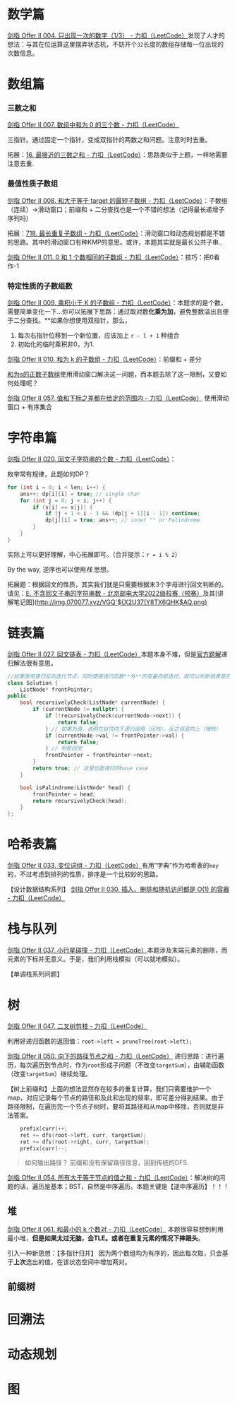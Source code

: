 # 数学篇

[剑指 Offer II 004. 只出现一次的数字（1/3） - 力扣（LeetCode）](https://leetcode.cn/problems/WGki4K/?favorite=e8X3pBZi)发现了人才的想法：与其在位运算这里摆弄状态机，不妨开个`32`长度的数组存储每一位出现的次数信息。

# 数组篇

### 三数之和

[剑指 Offer II 007. 数组中和为 0 的三个数 - 力扣（LeetCode）](https://leetcode.cn/problems/1fGaJU/)

三指针。通过固定一个指针，变成双指针的两数之和问题。注意时时去重。

拓展：[16. 最接近的三数之和 - 力扣（LeetCode）](https://leetcode.cn/problems/3sum-closest/)：思路类似于上题，一样地需要注意去重. 

### 最值性质子数组

[剑指 Offer II 008. 和大于等于 target 的最短子数组 - 力扣（LeetCode）](https://leetcode.cn/problems/2VG8Kg/)：子数组（连续）->滑动窗口；前缀和 + 二分查找也是一个不错的想法（记得最长递增子序列吗）

拓展：[718. 最长重复子数组 - 力扣（LeetCode）](https://leetcode.cn/problems/maximum-length-of-repeated-subarray/)：滑动窗口和动态规划都是不错的思路。其中的滑动窗口有种KMP的意思。或许，本题其实就是最长公共子串..

[剑指 Offer II 011. 0 和 1 个数相同的子数组 - 力扣（LeetCode）](https://leetcode.cn/problems/A1NYOS/)：技巧：把0看作-1

### 特定性质的子数组数

[剑指 Offer II 009. 乘积小于 K 的子数组 - 力扣（LeetCode）](https://leetcode.cn/problems/ZVAVXX/)：本题求的是个数，需要简单变化一下...你可以拓展下思路：通过取对数**化乘为加**，避免整数溢出且便于二分查找。**如果你想使用双指针，那么，
1. 每次右指针位移到一个新位置，应该加上 `r - l + 1` 种组合
2. 初始化的临时乘积非0，为1.

[剑指 Offer II 010. 和为 k 的子数组 - 力扣（LeetCode）](https://leetcode.cn/problems/QTMn0o/)：前缀和 + 差分

[和为s的正数子数组](Leetcode-offer2.md)使用滑动窗口解决这一问题，而本题去除了这一限制，又要如何处理呢？

[剑指 Offer II 057. 值和下标之差都在给定的范围内 - 力扣（LeetCode）](https://leetcode.cn/problems/7WqeDu/) 使用滑动窗口 + 有序集合

# 字符串篇

[剑指 Offer II 020. 回文子字符串的个数 - 力扣（LeetCode）](https://leetcode.cn/problems/a7VOhD/?favorite=e8X3pBZi)：

枚举常有规律，此题如何DP？
```c++
for (int i = 0; i < len; i++) {
    ans++; dp[i][i] = true; // single char
    for (int j = 0; j < i; j++) {
        if (s[i] == s[j]) {
            if (j + 1 < i - 1 && !dp[j + 1][i - 1]) continue;
            dp[j][i] = true; ans++; // inner "" or Palindrome
        }
    }
}
```

实际上可以更好理解，中心拓展即可。（合并提示：`r = i % 2`）

By the way, 逆序也可以使用*栈* 思想。

拓展题：根据回文的性质，其实我们就是只需要根据末3个字母进行回文判断的。请见：[E. 不含回文子串的字符串数 - 北京邮电大学2022级校赛（预赛）](http://img.070077.xyz/20221029141544.png)及其[讲解笔记图](http://img.070077.xyz/VGQ`${X2U37(Y8TX6QHK$AQ.png)

# 链表篇

[剑指 Offer II 027. 回文链表 - 力扣（LeetCode）](https://leetcode.cn/problems/aMhZSa/)本题本身不难，但是[官方题解](https://leetcode.cn/problems/palindrome-linked-list/solution/hui-wen-lian-biao-by-leetcode-solution/)递归解法很有意思。
```c++
//如果使用递归反向迭代节点，同时使用递归函数**外**的变量向前迭代，就可以判断链表是否为回文。
class Solution {
    ListNode* frontPointer;
public:
    bool recursivelyCheck(ListNode* currentNode) {
        if (currentNode != nullptr) {
            if (!recursivelyCheck(currentNode->next)) {
                return false;
            } // 如果为真，说明在自顶向下递归调用（压栈），反之自底向上（弹栈）
            if (currentNode->val != frontPointer->val) {
                return false;
            } // 判断回文
            frontPointer = frontPointer->next;
        }
        return true; // 这里也是递归的base case
    }

    bool isPalindrome(ListNode* head) {
        frontPointer = head;
        return recursivelyCheck(head);
    }
};
```

# 哈希表篇

[剑指 Offer II 033. 变位词组 - 力扣（LeetCode）](https://leetcode.cn/problems/sfvd7V/)有用“字典”作为哈希表的`key`的，不过考虑到排列的性质，排序是一个比较妙的思路。

【设计数据结构系列】
[剑指 Offer II 030. 插入、删除和随机访问都是 O(1) 的容器 - 力扣（LeetCode）](https://leetcode.cn/problems/FortPu/?favorite=e8X3pBZi)

# 栈与队列

[剑指 Offer II 037. 小行星碰撞 - 力扣（LeetCode）](https://leetcode.cn/problems/XagZNi/)本题涉及末端元素的删除，而元素的下标并无意义。于是，我们利用栈模拟（可以就地模拟）。

【单调栈系列问题】

# 树

[剑指 Offer II 047. 二叉树剪枝 - 力扣（LeetCode）](https://leetcode.cn/problems/pOCWxh/?favorite=e8X3pBZi)

利用好递归函数的返回值：`root->left = pruneTree(root->left);`

[剑指 Offer II 050. 向下的路径节点之和 - 力扣（LeetCode）](https://leetcode.cn/problems/6eUYwP/?favorite=e8X3pBZi)
递归思路：进行遍历，每次遍历到节点时，作为`root`形成子问题（不改变`targetSum`），由辅助函数（改变`targetSum`）继续处理。

【树上前缀和】上面的想法显然存在较多的重复计算，我们只需要维护一个map，对应记录每个节点的路径和及此和出现的频率，即可差分得到结果。由于路径限制，在遍历完一个节点子树时，要将其路径和从map中移除，否则就是非法答案。

```c++
	prefix[curr]++;
	ret += dfs(root->left, curr, targetSum);
	ret += dfs(root->right, curr, targetSum);
	prefix[curr]--;
```

>如何输出路径？
>前缀和没有保留路径信息，回到传统的DFS.

[剑指 Offer II 054. 所有大于等于节点的值之和 - 力扣（LeetCode）](https://leetcode.cn/problems/w6cpku/)：解决树的问题的话，遍历是基本；BST，自然是中序遍历。本题关键是【逆中序遍历】！！！


## 堆

[剑指 Offer II 061. 和最小的 k 个数对 - 力扣（LeetCode）](https://leetcode.cn/problems/qn8gGX/?favorite=e8X3pBZi) 本题很容易想到利用最小堆，**但是如果太过无脑，会TLE。或者在重复元素的情况下摔跟头**。

引入一种新思想：【多指针归并】
因为两个数组均为有序的，因此每次取，只会基于**上次**选出的值，在该状态空间中增加两对。


## 前缀树

# 回溯法

# 动态规划

# 图
